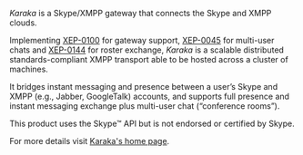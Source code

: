 _Karaka_ is a Skype/XMPP gateway that connects the Skype and XMPP clouds.

Implementing [XEP-0100](http://xmpp.org/extensions/xep-0100.html) for gateway support, [XEP-0045](http://xmpp.org/extensions/xep-0045.html) for multi-user chats and [XEP-0144](http://xmpp.org/extensions/xep-0144.html) for roster exchange, _Karaka_ is a scalable distributed standards-compliant XMPP transport able to be hosted across a cluster of machines.

It bridges instant messaging and presence between a user’s Skype and XMPP (e.g., Jabber, GoogleTalk) accounts, and supports full presence and instant messaging exchange plus multi-user chat (“conference rooms”).

This product uses the Skype™ API but is	not endorsed or certified by Skype.

For more details visit [Karaka's home page](http://vipadia.com/products/karaka/).